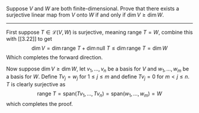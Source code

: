 Suppose $V$ and $W$ are both finite-dimensional. Prove that there exists a surjective linear map from $V$ onto $W$ if and only if $\dim V \ge \dim W$.

---

First suppose $T \in \mathcal L(V,W)$ is surjective, meaning $\text{range }T = W$, combine this with [[3.22]] to get
$$
\dim V = \dim \text{range }T + \dim \text{null }T \le \dim \text{range }T = \dim W
$$
Which completes the forward direction.

Now suppose $\dim V \ge \dim W$, let $v_1,\dots,v_n$ be a basis for $V$ and $w_1,\dots,w_m$ be a basis for $W$. Define $Tv_j = w_j$ for $1 \le j \le m$ and define $Tv_j = 0$ for $m < j \le n$.
$T$ is clearly surjective as
$$
\text{range }T = \text{span}(Tv_1,\dots,Tv_n) = \text{span}(w_1,\dots,w_m) = W
$$
which completes the proof.